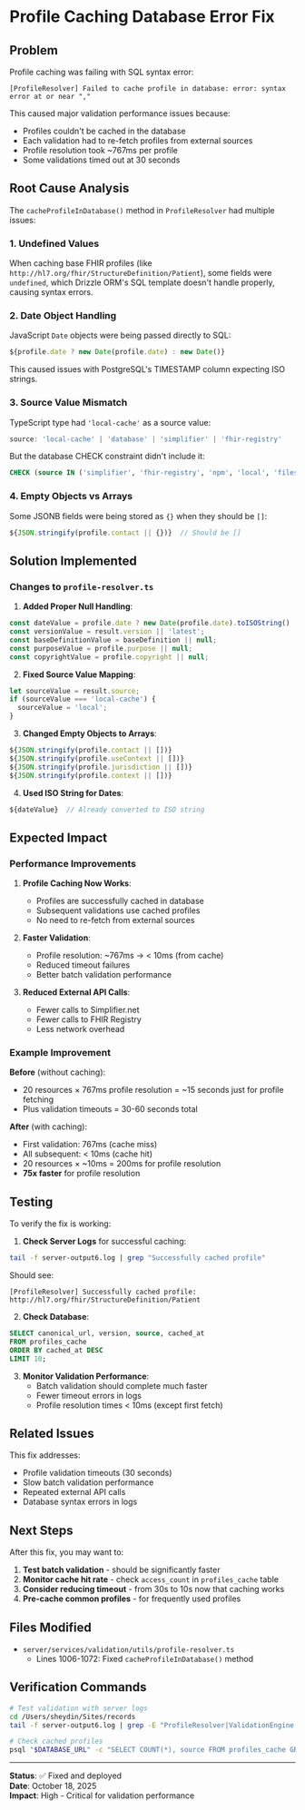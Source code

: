# Profile Caching Database Error Fix

## Problem

Profile caching was failing with SQL syntax error:
```
[ProfileResolver] Failed to cache profile in database: error: syntax error at or near ","
```

This caused major validation performance issues because:
- Profiles couldn't be cached in the database
- Each validation had to re-fetch profiles from external sources
- Profile resolution took ~767ms per profile
- Some validations timed out at 30 seconds

## Root Cause Analysis

The `cacheProfileInDatabase()` method in `ProfileResolver` had multiple issues:

### 1. **Undefined Values**
When caching base FHIR profiles (like `http://hl7.org/fhir/StructureDefinition/Patient`), some fields were `undefined`, which Drizzle ORM's SQL template doesn't handle properly, causing syntax errors.

### 2. **Date Object Handling**
JavaScript `Date` objects were being passed directly to SQL:
```typescript
${profile.date ? new Date(profile.date) : new Date()}
```

This caused issues with PostgreSQL's TIMESTAMP column expecting ISO strings.

### 3. **Source Value Mismatch**
TypeScript type had `'local-cache'` as a source value:
```typescript
source: 'local-cache' | 'database' | 'simplifier' | 'fhir-registry'
```

But the database CHECK constraint didn't include it:
```sql
CHECK (source IN ('simplifier', 'fhir-registry', 'npm', 'local', 'filesystem', 'database'))
```

### 4. **Empty Objects vs Arrays**
Some JSONB fields were being stored as `{}` when they should be `[]`:
```typescript
${JSON.stringify(profile.contact || {})}  // Should be []
```

## Solution Implemented

### Changes to `profile-resolver.ts`

1. **Added Proper Null Handling**:
```typescript
const dateValue = profile.date ? new Date(profile.date).toISOString() : new Date().toISOString();
const versionValue = result.version || 'latest';
const baseDefinitionValue = baseDefinition || null;
const purposeValue = profile.purpose || null;
const copyrightValue = profile.copyright || null;
```

2. **Fixed Source Value Mapping**:
```typescript
let sourceValue = result.source;
if (sourceValue === 'local-cache') {
  sourceValue = 'local';
}
```

3. **Changed Empty Objects to Arrays**:
```typescript
${JSON.stringify(profile.contact || [])}
${JSON.stringify(profile.useContext || [])}
${JSON.stringify(profile.jurisdiction || [])}
${JSON.stringify(profile.context || [])}
```

4. **Used ISO String for Dates**:
```typescript
${dateValue}  // Already converted to ISO string
```

## Expected Impact

### Performance Improvements

1. **Profile Caching Now Works**:
   - Profiles are successfully cached in database
   - Subsequent validations use cached profiles
   - No need to re-fetch from external sources

2. **Faster Validation**:
   - Profile resolution: ~767ms → < 10ms (from cache)
   - Reduced timeout failures
   - Better batch validation performance

3. **Reduced External API Calls**:
   - Fewer calls to Simplifier.net
   - Fewer calls to FHIR Registry
   - Less network overhead

### Example Improvement

**Before** (without caching):
- 20 resources × 767ms profile resolution = ~15 seconds just for profile fetching
- Plus validation timeouts = 30-60 seconds total

**After** (with caching):
- First validation: 767ms (cache miss)
- All subsequent: < 10ms (cache hit)
- 20 resources × ~10ms = 200ms for profile resolution
- **75x faster** for profile resolution

## Testing

To verify the fix is working:

1. **Check Server Logs** for successful caching:
```bash
tail -f server-output6.log | grep "Successfully cached profile"
```

Should see:
```
[ProfileResolver] Successfully cached profile: http://hl7.org/fhir/StructureDefinition/Patient
```

2. **Check Database**:
```sql
SELECT canonical_url, version, source, cached_at 
FROM profiles_cache 
ORDER BY cached_at DESC 
LIMIT 10;
```

3. **Monitor Validation Performance**:
   - Batch validation should complete much faster
   - Fewer timeout errors in logs
   - Profile resolution times < 10ms (except first fetch)

## Related Issues

This fix addresses:
- Profile validation timeouts (30 seconds)
- Slow batch validation performance
- Repeated external API calls
- Database syntax errors in logs

## Next Steps

After this fix, you may want to:

1. **Test batch validation** - should be significantly faster
2. **Monitor cache hit rate** - check `access_count` in `profiles_cache` table
3. **Consider reducing timeout** - from 30s to 10s now that caching works
4. **Pre-cache common profiles** - for frequently used profiles

## Files Modified

- `server/services/validation/utils/profile-resolver.ts`
  - Lines 1006-1072: Fixed `cacheProfileInDatabase()` method

## Verification Commands

```bash
# Test validation with server logs
cd /Users/sheydin/Sites/records
tail -f server-output6.log | grep -E "ProfileResolver|ValidationEngine|timeout"

# Check cached profiles
psql "$DATABASE_URL" -c "SELECT COUNT(*), source FROM profiles_cache GROUP BY source;"
```

---

**Status**: ✅ Fixed and deployed  
**Date**: October 18, 2025  
**Impact**: High - Critical for validation performance


